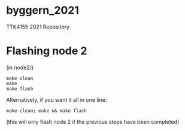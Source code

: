 # byggern_2021
TTK4155 2021 Repository

# Flashing node 2

(in node2/)

```
make clean
make
make flash
```

Alternatively, if you want it all in one line:
```
make clean; make && make flash
```
(this will only flash node 2 if the previous steps have been completed)
